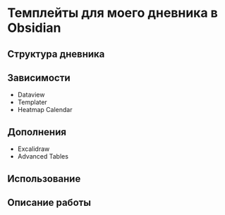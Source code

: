 # Темплейты для моего дневника в Obsidian

## Структура дневника

## Зависимости

- Dataview
- Templater
- Heatmap Calendar

## Дополнения

- Excalidraw
- Advanced Tables

## Использование

## Описание работы
